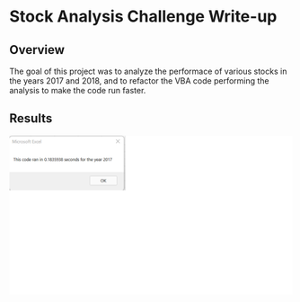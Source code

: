 # Stock Analysis Challenge Write-up
## Overview
The goal of this project was to analyze the performace of various stocks in the years 2017 and 2018, and to refactor the VBA code performing the analysis to make the code run faster.
## Results
![2017 Runtime](https://github.com/AbeSchnake/stock-analysis/blob/main/Resources/VBA_Challenge_2017.png)
